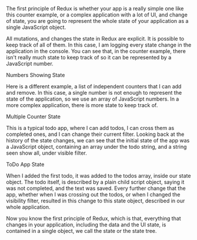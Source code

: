 The first principle of Redux is whether your app is a really simple one like this counter example, or a complex application with a lot of UI, and change of state, you are going to represent the whole state of your application as a single JavaScript object.

All mutations, and changes the state in Redux are explicit. It is possible to keep track of all of them. In this case, I am logging every state change in the application in the console. You can see that, in the counter example, there isn't really much state to keep track of so it can be represented by a JavaScript number.

Numbers Showing State

Here is a different example, a list of independent counters that I can add and remove. In this case, a single number is not enough to represent the state of the application, so we use an array of JavaScript numbers. In a more complex application, there is more state to keep track of.

Multiple Counter State

This is a typical todo app, where I can add todos, I can cross them as completed ones, and I can change their current filter. Looking back at the history of the state changes, we can see that the initial state of the app was a JavaScript object, containing an array under the todo string, and a string seen show all, under visible filter.

ToDo App State

When I added the first todo, it was added to the todos array, inside our state object. The todo itself, is described by a plain child script object, saying it was not completed, and the text was saved. Every further change that the app, whether when I was crossing out the todos, or when I changed the visibility filter, resulted in this change to this state object, described in our whole application.

Now you know the first principle of Redux, which is that, everything that changes in your application, including the data and the UI state, is contained in a single object, we call the state or the state tree.
